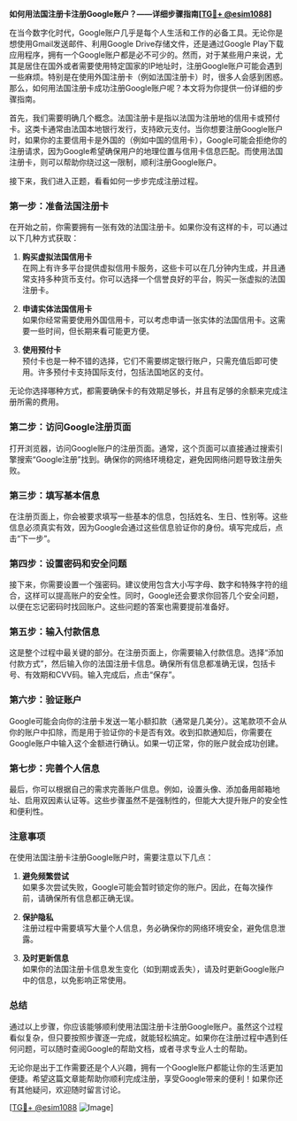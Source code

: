 **如何用法国注册卡注册Google账户？——详细步骤指南[[TG💪+ @esim1088](https://t.me/s/esim1088)]**

在当今数字化时代，Google账户几乎是每个人生活和工作的必备工具。无论你是想使用Gmail发送邮件、利用Google Drive存储文件，还是通过Google Play下载应用程序，拥有一个Google账户都是必不可少的。然而，对于某些用户来说，尤其是居住在国外或者需要使用特定国家的IP地址时，注册Google账户可能会遇到一些麻烦。特别是在使用外国注册卡（例如法国注册卡）时，很多人会感到困惑。那么，如何用法国注册卡成功注册Google账户呢？本文将为你提供一份详细的步骤指南。

首先，我们需要明确几个概念。法国注册卡是指以法国为注册地的信用卡或预付卡。这类卡通常由法国本地银行发行，支持欧元支付。当你想要注册Google账户时，如果你的主要信用卡是外国的（例如中国的信用卡），Google可能会拒绝你的注册请求，因为Google希望确保用户的地理位置与信用卡信息匹配。而使用法国注册卡，则可以帮助你绕过这一限制，顺利注册Google账户。

接下来，我们进入正题，看看如何一步步完成注册过程。

### 第一步：准备法国注册卡

在开始之前，你需要拥有一张有效的法国注册卡。如果你没有这样的卡，可以通过以下几种方式获取：

1. **购买虚拟法国信用卡**  
   在网上有许多平台提供虚拟信用卡服务，这些卡可以在几分钟内生成，并且通常支持多种货币支付。你可以选择一个信誉良好的平台，购买一张虚拟的法国注册卡。

2. **申请实体法国信用卡**  
   如果你经常需要使用外国信用卡，可以考虑申请一张实体的法国信用卡。这需要一些时间，但长期来看可能更方便。

3. **使用预付卡**  
   预付卡也是一种不错的选择，它们不需要绑定银行账户，只需充值后即可使用。许多预付卡支持国际支付，包括法国地区的支付。

无论你选择哪种方式，都需要确保卡的有效期足够长，并且有足够的余额来完成注册所需的费用。

### 第二步：访问Google注册页面

打开浏览器，访问Google账户的注册页面。通常，这个页面可以直接通过搜索引擎搜索“Google注册”找到。确保你的网络环境稳定，避免因网络问题导致注册失败。

### 第三步：填写基本信息

在注册页面上，你会被要求填写一些基本的信息，包括姓名、生日、性别等。这些信息必须真实有效，因为Google会通过这些信息验证你的身份。填写完成后，点击“下一步”。

### 第四步：设置密码和安全问题

接下来，你需要设置一个强密码。建议使用包含大小写字母、数字和特殊字符的组合，这样可以提高账户的安全性。同时，Google还会要求你回答几个安全问题，以便在忘记密码时找回账户。这些问题的答案也需要提前准备好。

### 第五步：输入付款信息

这是整个过程中最关键的部分。在注册页面上，你需要输入付款信息。选择“添加付款方式”，然后输入你的法国注册卡信息。确保所有信息都准确无误，包括卡号、有效期和CVV码。输入完成后，点击“保存”。

### 第六步：验证账户

Google可能会向你的注册卡发送一笔小额扣款（通常是几美分）。这笔款项不会从你的账户中扣除，而是用于验证你的卡是否有效。收到扣款通知后，你需要在Google账户中输入这个金额进行确认。如果一切正常，你的账户就会成功创建。

### 第七步：完善个人信息

最后，你可以根据自己的需求完善账户信息。例如，设置头像、添加备用邮箱地址、启用双因素认证等。这些步骤虽然不是强制性的，但能大大提升账户的安全性和便利性。

### 注意事项

在使用法国注册卡注册Google账户时，需要注意以下几点：

1. **避免频繁尝试**  
   如果多次尝试失败，Google可能会暂时锁定你的账户。因此，在每次操作前，请确保所有信息都正确无误。

2. **保护隐私**  
   注册过程中需要填写大量个人信息，务必确保你的网络环境安全，避免信息泄露。

3. **及时更新信息**  
   如果你的法国注册卡信息发生变化（如到期或丢失），请及时更新Google账户中的信息，以免影响正常使用。

### 总结

通过以上步骤，你应该能够顺利使用法国注册卡注册Google账户。虽然这个过程看似复杂，但只要按照步骤逐一完成，就能轻松搞定。如果你在注册过程中遇到任何问题，可以随时查阅Google的帮助文档，或者寻求专业人士的帮助。

无论你是出于工作需要还是个人兴趣，拥有一个Google账户都能让你的生活更加便捷。希望这篇文章能帮助你顺利完成注册，享受Google带来的便利！如果你还有其他疑问，欢迎随时留言讨论。

[[TG💪+ @esim1088](https://t.me/s/esim1088) ![Image](https://i.postimg.cc/4NQfJmqS/Snipaste-2025-05-13-00-14-12.png)]